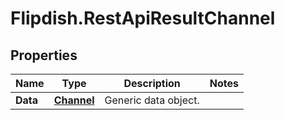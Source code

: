 # Flipdish.RestApiResultChannel

## Properties
Name | Type | Description | Notes
------------ | ------------- | ------------- | -------------
**Data** | [**Channel**](Channel.md) | Generic data object. | 


